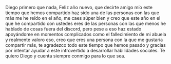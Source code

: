Diego primero que nada, Feliz año nuevo, que decirte amigo mío este tiempo que hemos compartido haz sido una de las personas con las que más me he reído en el año, me caes súper bien y creo que este año en el que he compartido con ustedes eres de las personas con las que menos he hablado de cosas fuera del discord, pero pese a eso haz estado apoyándome en momentos complicados como el fallecimiento de mi abuela y realmente valoro eso, creo que eres una persona con la que me gustaría compartir más, te agradezco todo este tiempo que hemos pasado y gracias por intentar ayudar a este introvertido a desarrollar habilidades sociales. Te quiero Diego y cuenta siempre conmigo para lo que sea.